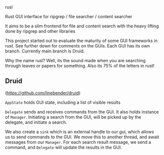 rusl

Rust GUI interface for ripgrep / file searcher / content searcher

It aims to be a slim frontend for file and content search with the heavy lifting done by ripgrep and other libraries

This project started out to evaluate the maturity of some GUI frameworks in rust. See further down for comments on the GUIs.
Each GUI has its own branch. Currently main branch is Druid.

Why the name rusl? Well, its the sound made when you are searching through leaves or papers for something. Also its 75% of the letters in rust!

## Druid
(https://github.com/linebender/druid)

`AppState` holds GUI state, including a list of visible results

`Delegate` sends and receives commands from the GUI. It also holds instance of `Manager`. Initiating a search from the GUI, will be picked up by the delegate, and initiate a search. 

We also create a `sink` which is an external handle to our gui, which allows us to send commands to the GUI. 
We move this to another thread, and await messages from our `Manager`. 
For each search result message, we send a command, and `Delegate` will update the results in the GUI.